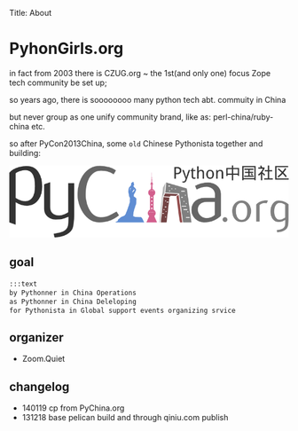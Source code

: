 Title: About

# PyhonGirls.org

in fact from 2003 there is CZUG.org ~ the 1st(and only one) focus Zope tech community be set up;

so years ago, there is soooooooo many python tech abt. commuity in China

but never group as one unify community brand,
like as: perl-china/ruby-china etc. 

so after PyCon2013China, some `old` Chinese Pythonista together and building:

![](../_images/PyChina_logo_131217_zq_h200.png)

## goal


    :::text
    by Pythonner in China Operations
    as Pythonner in China Deleloping
    for Pythonista in Global support events organizing srvice


## organizer

- Zoom.Quiet

## changelog

- 140119 cp from PyChina.org
- 131218 base pelican build and through qiniu.com publish
